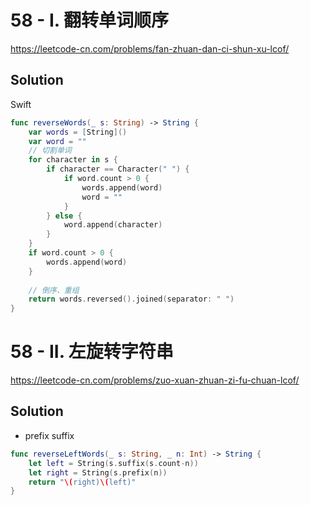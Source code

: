 

# 58 - I. 翻转单词顺序

<https://leetcode-cn.com/problems/fan-zhuan-dan-ci-shun-xu-lcof/>

## Solution

Swift

```swift
func reverseWords(_ s: String) -> String {
    var words = [String]()
    var word = ""
    // 切割单词
    for character in s {
        if character == Character(" ") {
            if word.count > 0 {
                words.append(word)
                word = ""
            }
        } else {
            word.append(character)
        }
    }
    if word.count > 0 {
        words.append(word)
    }
    
    // 倒序、重组
    return words.reversed().joined(separator: " ")
}
```

# 58 - II. 左旋转字符串

<https://leetcode-cn.com/problems/zuo-xuan-zhuan-zi-fu-chuan-lcof/>

## Solution

- prefix suffix

```Swift
func reverseLeftWords(_ s: String, _ n: Int) -> String {
    let left = String(s.suffix(s.count-n))
    let right = String(s.prefix(n))
    return "\(right)\(left)"
}
```